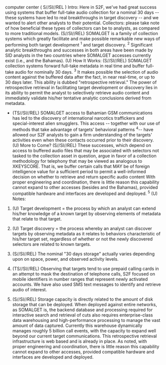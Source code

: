 computer center
( $\mathrm{S} / / \mathrm{SI} / / \mathrm{REL}$ ) Intro: Here in S2F, we've had great success using systems that buffer full-take audio collection for a nominal 30 days -- these systems have led to real breakthroughs in target discovery -- and we wanted to alert other analysts to their potential. Collectors: please take note of how beneficial these types of collectors can be to analysts, as compared to more traditional models.
(S//SI//REL) SOMALGET is a family of collection systems which greatly facilitate and make possible remarkable new ways of performing both target development ${ }^{1}$ and target discovery. ${ }^{2}$ Significant analytic breakthroughs and successes in both areas have been made by SID analysts in the two countries where SOMALGET accesses currently exist (i.e., and the Bahamas).
(U) How It Works:
(S//SI//REL) SOMALGET collection systems forward full-take metadata in real time and buffer full-take audio for nominally 30 days. ${ }^{3}$ It makes possible the selection of audio content against the buffered data after the fact, in near real-time, or up to 30 days later. This ability is dubbed "retrospective retrieval." The power of retrospective retrieval in facilitating target development or discovery lies in its ability to permit the analyst to selectively retrieve audio content and immediately validate his/her tentative analytic conclusions derived from metadata.

- (TS//SI//REL) SOMALGET access to Bahamian GSM communications has led to the discovery of international narcotics traffickers and special-interest alien smugglers. This access -- together with our use of methods that take advantage of targets' behavioral patterns ${ }^{4}$-- have allowed our S2F analysts to gain a firm understanding of the targets' activities even when these contacts occurred prior to their discovery.
(U) More to Come?
(S//SI//REL) These successes, which depend on access to buffered audio files that may be associated with selectors not tasked to the collection asset in question, argue in favor of a collection methodology for telephony that may be viewed as analogous to XKEYSCORE. That is, we buffer certain calls that MAY be of foreign intelligence value for a sufficient period to permit a well-informed decision on whether to retrieve and return specific audio content With proper engineering and coordination, there is little reason this capability cannot expand to other accesses (besides and the Bahamas), provided compatible hardware and interfaces are developed and deployed. ${ }^{5}$
(U) Notes:

1. (U) Target development = the process by which an analyst can extend his/her knowledge of a known target by observing elements of metadata that relate to that target.

2. (U) Target discovery = the process whereby an analyst can discover targets by observing metadata as it relates to behaviors characteristic of his/her target set, regardless of whether or not the newly discovered selectors are related to known targets.

3. (S//SI//REL) The nominal "30 days storage" actually varies depending upon on space, power, and observed activity levels.

4. (TS//SI//REL) Observing that targets tend to use prepaid calling cards in an attempt to mask the destination of telephone calls, S2F focused on mobile identifiers in number ranges that represent newly activated accounts. We have also used SMS text messages to identify and retrieve audio of interest.

5. (S//SI//REL) Storage capacity is directly related to the amount of disk storage that can be deployed. When deployed against entire networks, as SOMALGET is, the backend database and processing required for interactive search and retrieval of cuts also requires enterprise-class data warehousing and high-performance processing to manage the vast amount of data captured. Currently this warehouse dynamically manages roughly 5 billion call events, with the capacity to expand well beyond our current target communications. This retrospective retrieval infrastructure is web based and is already in place. As noted, with proper engineering and coordination, there is little reason this capability cannot expand to other accesses, provided compatible hardware and interfaces are developed and deployed.
